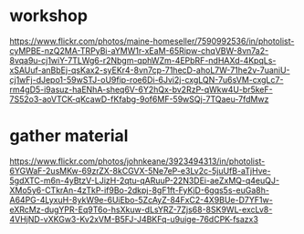 # workshop
https://www.flickr.com/photos/maine-homeseller/7590992536/in/photolist-cyMPBE-nzQ2MA-TRPyBi-aYMW1r-xEaM-65Ripw-chqVBW-8vn7a2-8vqa9u-cj1wiY-7TLWg6-r2Nbgm-qphWZm-4EPbRF-ndHAXd-4KpqLs-xSAUuf-anBbEj-qsKax2-syEKr4-8vn7cp-71hecD-ahoL7W-71he2v-7uaniU-cj1wFj-dJepo1-59wSTJ-oU9fip-roe6Di-6Jvi2j-cxgLQN-7u6sVM-cxgLc7-rm4gD5-i9asuz-haENhA-sheq6V-6Y2hQx-bv2RzP-qWkw4U-br5keF-7S52o3-aoVTCK-qKcawD-fKfabg-9of6MF-59wSQj-7TQaeu-7fdMwz

# gather material
https://www.flickr.com/photos/johnkeane/3923494313/in/photolist-6YGWaF-2usMKw-69zrZX-8kCGVX-5Ne7eP-e3Lv2c-5juUfB-aTjHve-5gdXTC-m6n-4yBtzV-LJizH-2qtu-qARuuP-22N3DEi-aeZxMQ-q4euQJ-XMo5y6-CTkrAn-4zTkP-if9Bo-2dkpj-8gF1ft-FyKjD-6gqs5s-euGa8h-A64PG-4LyxuH-8ykW9e-6UiEbo-5ZcAyZ-84FxC2-4X9BUe-D7YF1w-eXRcMz-dugYPR-Eq9T6o-hsXkuw-dLsYRZ-7Zjs68-8SK9WL-excLv8-4VHjND-vXKGw3-Kv2xVM-B5FJ-J4BKFq-u9uige-76dCPK-fsazx3

